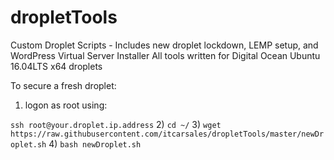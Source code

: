 # dropletTools
Custom Droplet Scripts - Includes new droplet lockdown, LEMP setup, and WordPress Virtual Server Installer
All tools written for Digital Ocean Ubuntu 16.04LTS x64 droplets

To secure a fresh droplet:
1) logon as root using:

```ssh root@your.droplet.ip.address```
2) ```cd ~/```
3) ```wget https://raw.githubusercontent.com/itcarsales/dropletTools/master/newDroplet.sh```
4) ```bash newDroplet.sh```
